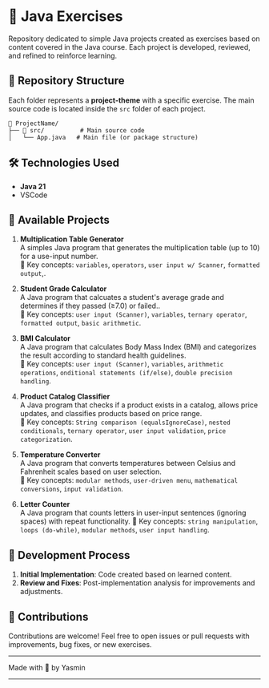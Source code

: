 # 🚀 Java Exercises

Repository dedicated to simple Java projects created as exercises based on content covered in the Java course. Each project is developed, reviewed, and refined to reinforce learning.

## 📂 Repository Structure

Each folder represents a **project-theme** with a specific exercise. The main source code is located inside the `src` folder of each project.

```
📁 ProjectName/
├── 📁 src/          # Main source code
│   └── App.java   # Main file (or package structure)
```

## 🛠️ Technologies Used

- **Java 21** 
- VSCode

## 📌 Available Projects

1. **Multiplication Table Generator**  
   A simples Java program that generates the multiplication table (up to 10) for a use-input number.  
   📌 Key concepts: `variables`, `operators`, `user input w/ Scanner`, `formatted output`,.

2. **Student Grade Calculator**  
   A Java program that calcuates a student's average grade and determines if they passed (≥7.0) or failed..  
   📌 Key concepts: `user input (Scanner)`, `variables`, `ternary operator`, `formatted output`, `basic arithmetic`.

3. **BMI Calculator**  
   A Java program that calculates Body Mass Index (BMI) and categorizes the result according to standard health guidelines.  
   📌 Key concepts: `user input (Scanner)`, `variables`, `arithmetic operations`, `onditional statements (if/else)`, `double precision handling`.

4. **Product Catalog Classifier**  
   A Java program that checks if a product exists in a catalog, allows price updates, and classifies products based on price range.  
   📌 Key concepts: `String comparison (equalsIgnoreCase)`, `nested conditionals`, `ternary operator`, `user input validation`, `price categorization`.

5. **Temperature Converter**  
   A Java program that converts temperatures between Celsius and Fahrenheit scales based on user selection.  
   📌 Key concepts: `modular methods`, `user-driven menu`, `mathematical conversions`, `input validation`.

4. **Letter Counter**  
   A Java program that counts letters in user-input sentences (ignoring spaces) with repeat functionality.
   📌 Key concepts: `string manipulation`, `loops (do-while)`, `modular methods`, `user input handling`.


## 🔄 Development Process

1. **Initial Implementation**: Code created based on learned content.  
2. **Review and Fixes**: Post-implementation analysis for improvements and adjustments.  


## 🤝 Contributions

Contributions are welcome! Feel free to open issues or pull requests with improvements, bug fixes, or new exercises.


---

Made with 💙 by Yasmin

---
